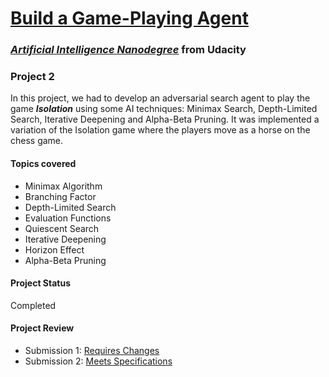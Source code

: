 #  [Build a Game-Playing Agent](https://github.com/udacity/AIND-Isolation)

### [_**Artificial Intelligence Nanodegree**_](https://www.udacity.com/course/artificial-intelligence-nanodegree--nd889) from Udacity

### **Project 2**

In this project, we had to develop an adversarial search agent to play the game **_Isolation_** using some AI techniques: Minimax Search, Depth-Limited Search, Iterative Deepening and Alpha-Beta Pruning. It was implemented a variation of the Isolation game where the players move as a horse on the chess game.

#### Topics covered

- Minimax Algorithm
- Branching Factor
- Depth-Limited Search
- Evaluation Functions
- Quiescent Search
- Iterative Deepening
- Horizon Effect
- Alpha-Beta Pruning

#### Project Status

Completed

#### Project Review

- Submission 1: [Requires Changes](https://review.udacity.com/#!/reviews/1070725/shared)
- Submission 2: [Meets Specifications](https://review.udacity.com/#!/reviews/1072860/shared)

